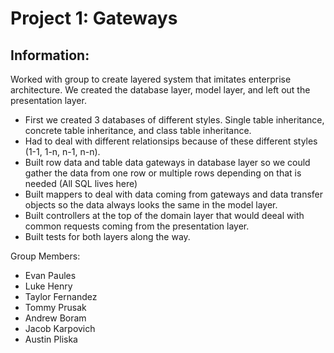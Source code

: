 # Project 1: Gateways

## Information: 

Worked with group to create layered system that imitates enterprise architecture. We created the database layer, model layer, and left out the presentation layer.

- First we created 3 databases of different styles. Single table inheritance, concrete table inheritance, and class table inheritance.
- Had to deal with different relationsips because of these different styles (1-1, 1-n, n-1, n-n).
- Built row data and table data gateways in database layer so we could gather the data from one row or multiple rows depending on that is needed (All SQL lives here)
- Built mappers to deal with data coming from gateways and data transfer objects so the data always looks the same in the model layer.
- Built controllers at the top of the domain layer that would deeal with common requests coming from the presentation layer.
- Built tests for both layers along the way.

Group Members:
- Evan Paules
- Luke Henry
- Taylor Fernandez
- Tommy Prusak
- Andrew Boram
- Jacob Karpovich
- Austin Pliska
